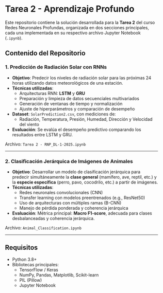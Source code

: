 # Tarea 2 - Aprendizaje Profundo

Este repositorio contiene la solución desarrollada para la **Tarea 2** del curso Redes Neuronales Profundas, organizada en dos secciones principales, cada una implementada en su respectivo archivo Jupyter Notebook (`.ipynb`).

## Contenido del Repositorio

### 1. Predicción de Radiación Solar con RNNs

- **Objetivo**: Predecir los niveles de radiación solar para las próximas 24 horas utilizando datos meteorológicos de una estación.
- **Técnicas utilizadas**:
  - Arquitecturas RNN: **LSTM** y **GRU**
  - Preparación y limpieza de datos secuenciales multivariados
  - Generación de ventanas de tiempo y normalización
  - Ajuste de hiperparámetros y comparación de desempeño
- **Dataset**: `SolarPrediction2.csv`, con mediciones de:
  - Radiación, Temperatura, Presión, Humedad, Dirección y Velocidad del viento
- **Evaluación**: Se evalúa el desempeño predictivo comparando los resultados entre LSTM y GRU.

Archivo: `Tarea 2 - RNP_DL-1-2025.ipynb`

---

### 2. Clasificación Jerárquica de Imágenes de Animales

- **Objetivo**: Desarrollar un modelo de clasificación jerárquica para predecir simultáneamente la **clase general** (mamífero, ave, reptil, etc.) y la **especie específica** (perro, pavo, cocodrilo, etc.) a partir de imágenes.
- **Técnicas utilizadas**:
  - Redes neuronales convolucionales (CNN)
  - Transfer learning con modelos preentrenados (e.g., ResNet50)
  - Uso de arquitecturas con múltiples ramas (B-CNN)
  - Manejo de pérdida ponderada y coherencia jerárquica
- **Evaluación**: Métrica principal: **Macro F1-score**, adecuada para clases desbalanceadas y coherencia jerárquica.

Archivo: `Animal_Classification.ipynb`

---

## Requisitos

- Python 3.8+
- Bibliotecas principales:
  - TensorFlow / Keras
  - NumPy, Pandas, Matplotlib, Scikit-learn
  - PIL (Pillow)
  - Jupyter Notebook
